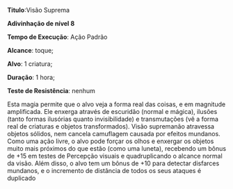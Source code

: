 **Titulo**:Visão Suprema

**Adivinhação de nível 8**

**Tempo de Execução**: Ação Padrão

**Alcance**: toque;

**Alvo**: 1 criatura;

**Duração**: 1 hora;

**Teste de Resistência**: nenhum

Esta magia permite que o alvo veja a forma real das coisas, e em magnitude amplificada. Ele enxerga através de escuridão (normal e mágica), ilusões (tanto 
formas ilusórias quanto invisibilidade) e transmutações (vê a forma real de criaturas e objetos transformados). Visão supremanão atravessa objetos sólidos, nem 
cancela camuflagem causada por efeitos mundanos. Como uma ação livre, o alvo pode forçar os olhos e enxergar os objetos muito mais próximos do que estão 
(como uma luneta), recebendo um bônus de +15 em testes de Percepção visuais e quadruplicando o alcance normal da visão. Além disso, o alvo tem um bônus de 
+10 para detectar disfarces mundanos, e o incremento de distância de todos os seus ataques é duplicado
